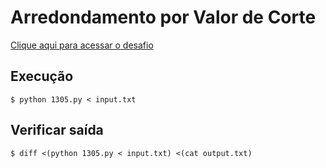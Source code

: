 # Arredondamento por Valor de Corte
[Clique aqui para acessar o desafio](https://www.urionlinejudge.com.br/judge/pt/problems/view/1305)

## Execução
```
$ python 1305.py < input.txt
```

## Verificar saída
```
$ diff <(python 1305.py < input.txt) <(cat output.txt)
```